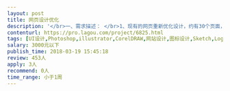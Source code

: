 ```yaml
---                
layout: post       
title: 网页设计优化           
description: '</br>一、需求描述： </br>1、现有的网页重新优化设计，约有30个页面，需要简洁明了设计 </br>2、要求设计师有丰富的UI设计经验，并且有网页设计产品 </br>3、需要本周三提交</br>'     
contenturl: https://pro.lagou.com/project/6825.html      
tags: [UI设计,Photoshop,illustrator,CorelDRAW,网站设计,图标设计,Sketch,Logo设计]            
salary: 3000元以下          
publish_time: 2018-03-19 15:45:18         
review: 453人                   
apply: 3人                   
recommend: 0人                   
time_range: 小于1周              
---                 
```

